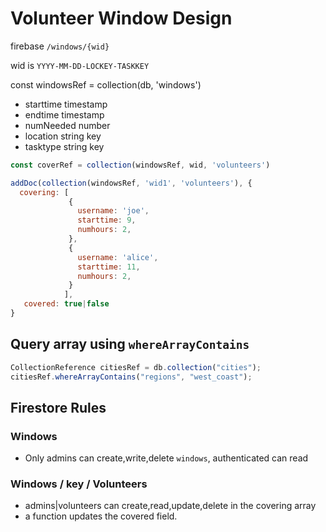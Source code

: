 # Volunteer Window Design

firebase `/windows/{wid}`

wid is `YYYY-MM-DD-LOCKEY-TASKKEY`


const windowsRef = collection(db, 'windows')
- starttime timestamp
- endtime timestamp
- numNeeded number
- location string key
- tasktype string key

```javascript
const coverRef = collection(windowsRef, wid, 'volunteers')

addDoc(collection(windowsRef, 'wid1', 'volunteers'), {
  covering: [
             {
               username: 'joe',
               starttime: 9,
               numhours: 2,
             },
             {
               username: 'alice',
               starttime: 11,
               numhours: 2,
             }
            ],
   covered: true|false
}
```

## Query array using `whereArrayContains`
```javascript
CollectionReference citiesRef = db.collection("cities");
citiesRef.whereArrayContains("regions", "west_coast");
```

## Firestore Rules
### Windows
- Only admins can create,write,delete `windows`, authenticated can read

### Windows / key / Volunteers
- admins|volunteers can create,read,update,delete in the covering array
- a function updates the covered field.
